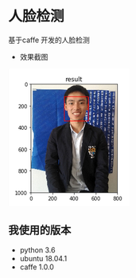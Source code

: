 # 人脸检测
基于caffe 开发的人脸检测
- 效果截图

![效果截图](https://raw.githubusercontent.com/luojiangtao/face_detect/master/1.png)  
 
## 我使用的版本
*   python 3.6
*   ubuntu 18.04.1
*   caffe 1.0.0